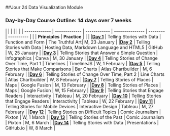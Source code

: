 ##Jour 24 Data Visualization Module

### Day-by-Day Course Outline: 14 days over 7 weeks

| | | |  |  | 
| ------------- | ------------- | ------------ | --------------- | -------- | ---------- |
| | **Principles** | **Practice** |  |  | 
|[**Day 1**](WeeklySchedule/day1.md)  | Telling Stories with Data | Function and Form | The Truthful Art| M, 23 January |
|[**Day 2**](WeeklySchedule/day2.md)  | Telling Stories with Data | Hosting Data, Markdown Language and HTML5 | GitHub | W, 25 January |
|[**Day 3**](WeeklySchedule/day3.md)  | Telling Stories that Answer a Simple Question | Infographics | Canva | M, 30 January |
|[**Day 4**](WeeklySchedule/day4.md)  | Telling Stories of Change Over Time, Part 1 | Timelines | TimelineJS | W, 1 February |
|[**Day 5**](WeeklySchedule/day5.md)  | Telling Stories that Make Comparisons | Bar Charts | Atlas Chartbuilder | M, 6 February |
|[**Day 6**](WeeklySchedule/day6.md)  | Telling Stories of Change Over Time, Part 2 | Line Charts | Atlas Chartbuilder | W, 8 February |
|[**Day 7**](WeeklySchedule/day7.md)  | Telling Stories of Places | Maps | Google Fusion | M, 13 February |
|[**Day 8**](WeeklySchedule/day8.md)  | Telling Stories of Places | Maps | Google Fusion | W, 15 February |
|[**Day 9**](WeeklySchedule/day9.md)  | Telling Stories that Engage Readers | Interactivity | Tableau | M, 20 February |
|[**Day 10**](WeeklySchedule/day10.md)  | Telling Stories that Engage Readers | Interactivity | Tableau | W, 22 February |
|[**Day 11**](WeeklySchedule/day11.md)  | Telling Stories for Mobile Devices | Interactive Design | Tableau | M, 27 February |
|[**Day 12**](WeeklySchedule/day12.md)  | Telling Stories on Difficult Topics | Comic Journalism | Pixton | W, 1 March |
|[**Day 13**](WeeklySchedule/day13.md)  | Telling Stories of the Past | Comic Journalism | Pixton | M, 6 March |
|[**Day 14**](WeeklySchedule/day14.md)  | Telling Stories with Data | Presentations | GitHub.io | W, 8 March |



